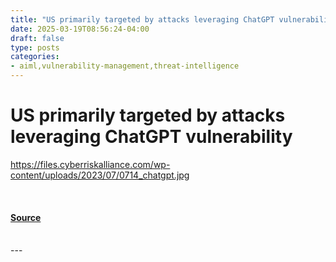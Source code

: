```yaml
---
title: "US primarily targeted by attacks leveraging ChatGPT vulnerability"
date: 2025-03-19T08:56:24-04:00
draft: false
type: posts
categories: 
- aiml,vulnerability-management,threat-intelligence
---
```

# US primarily targeted by attacks leveraging ChatGPT vulnerability
https://files.cyberriskalliance.com/wp-content/uploads/2023/07/0714_chatgpt.jpg
<br/>

<br/>


#### [Source](https://www.scworld.com/brief/us-primarily-targeted-by-attacks-leveraging-chatgpt-vulnerability)

<br/>
---
